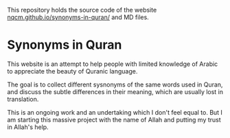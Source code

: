 
This repository holds the source code of the website [nqcm.github.io/synonyms-in-quran/](https://nqcm.github.io/synonyms-in-quran/) and MD files.

# Synonyms in Quran

This website is an attempt to help people with limited knowledge of Arabic to appreciate the beauty of Quranic language.

The goal is to collect different sysnonyms of the same words used in Quran, and discuss the subtle differences in their meaning, which are usually lost in translation.

This is an ongoing work and an undertaking which I don't feel equal to. But I am starting this massive project with the name of Allah and putting my trust in Allah's help.